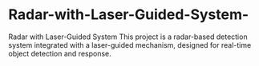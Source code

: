 # Radar-with-Laser-Guided-System-
Radar with Laser-Guided System This project is a radar-based detection system integrated with a laser-guided mechanism, designed for real-time object detection and response. 
